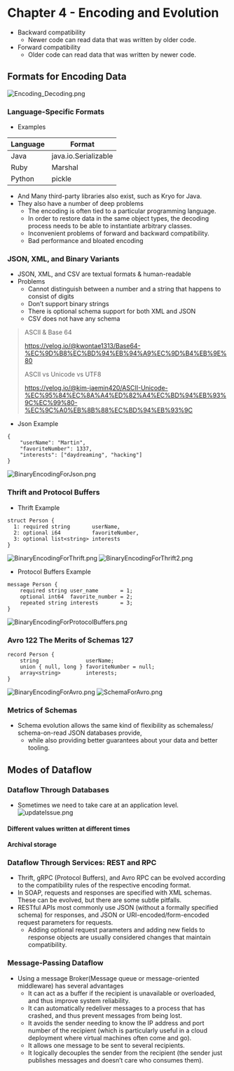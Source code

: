# Chapter 4 - Encoding and Evolution
- Backward compatibility 
  - Newer code can read data that was written by older code. 
- Forward compatibility 
  - Older code can read data that was written by newer code.

## Formats for Encoding Data
![Encoding_Decoding.png](Encoding_Decoding.png)
### Language-Specific Formats
- Examples

|Language|Format|
|--------|------|
|Java| java.io.Serializable|
|Ruby|Marshal|
|Python|pickle|

- And Many third-party libraries also exist, such as Kryo for Java.
- They also have a number of deep problems
  - The encoding is often tied to a particular programming language.
  - In order to restore data in the same object types, the decoding process needs to be able to instantiate arbitrary classes.
  - Inconvenient problems of forward and backward compatibility.
  - Bad performance and bloated encoding

### JSON, XML, and Binary Variants
- JSON, XML, and CSV are textual formats & human-readable
- Problems
  - Cannot distinguish between a number and a string that happens to consist of digits
  - Don’t support binary strings
  - There is optional schema support for both XML and JSON
  - CSV does not have any schema

> ASCII & Base 64
> 
> https://velog.io/@kwontae1313/Base64-%EC%9D%B8%EC%BD%94%EB%94%A9%EC%9D%B4%EB%9E%80
> 
> ASCII vs Unicode vs UTF8
> 
> https://velog.io/@kim-jaemin420/ASCII-Unicode-%EC%95%84%EC%8A%A4%ED%82%A4%EC%BD%94%EB%93%9C%EC%99%80-%EC%9C%A0%EB%8B%88%EC%BD%94%EB%93%9C

- Json Example
```
{
    "userName": "Martin",
    "favoriteNumber": 1337,
    "interests": ["daydreaming", "hacking"]
}
```
![BinaryEncodingForJson.png](BinaryEncodingForJson.png)
### Thrift and Protocol Buffers
- Thrift Example
```
struct Person {
  1: required string       userName,
  2: optional i64          favoriteNumber,
  3: optional list<string> interests
}
```
![BinaryEncodingForThrift.png](BinaryEncodingForThrift.png)
![BinaryEncodingForThrift2.png](BinaryEncodingForThrift2.png)
- Protocol Buffers Example
```
message Person {
    required string user_name       = 1;
    optional int64  favorite_number = 2;
    repeated string interests       = 3;
}
```
![BinaryEncodingForProtocolBuffers.png](BinaryEncodingForProtocolBuffers.png)
### Avro                                                                                                                            122 The Merits of Schemas                                                                                             127
```
record Person {
    string               userName;
    union { null, long } favoriteNumber = null;
    array<string>        interests;
}
```
![BinaryEncodingForAvro.png](BinaryEncodingForAvro.png)
![SchemaForAvro.png](SchemaForAvro.png)
### Metrics of Schemas
- Schema evolution allows the same kind of flexibility as schemaless/ schema-on-read JSON databases provide, 
  - while also providing better guarantees about your data and better tooling.

## Modes of Dataflow
### Dataflow Through Databases
- Sometimes we need to take care at an application level.
![updateIssue.png](updateIssue.png)
#### Different values written at different times
#### Archival storage

### Dataflow Through Services: REST and RPC
- Thrift, gRPC (Protocol Buffers), and Avro RPC can be evolved according to the compatibility rules of the respective encoding format.
- In SOAP, requests and responses are specified with XML schemas. These can be evolved, but there are some subtle pitfalls.
- RESTful APIs most commonly use JSON (without a formally specified schema) for responses, and JSON or URI-encoded/form-encoded request parameters for requests. 
  - Adding optional request parameters and adding new fields to response objects are usually considered changes that maintain compatibility.

### Message-Passing Dataflow
- Using a message Broker(Message queue or message-oriented middleware) has several advantages
  - It can act as a buffer if the recipient is unavailable or overloaded, and thus improve system reliability.
  - It can automatically redeliver messages to a process that has crashed, and thus prevent messages from being lost.
  - It avoids the sender needing to know the IP address and port number of the recipient (which is particularly useful in a cloud deployment where virtual machines often come and go).
  - It allows one message to be sent to several recipients.
  - It logically decouples the sender from the recipient (the sender just publishes messages and doesn’t care who consumes them).